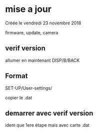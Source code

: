 
#  mise a jour 
Créée le vendredi 23 novembre 2018


firmware, update, camera

##  verif version 
allumer en maintenant DISP/B/BACK


##  Format 
SET-UP/User-settings/


copier le .dat

##  demarrer avec verif version 
idem   que 1ere étape mais avec carte .dat



